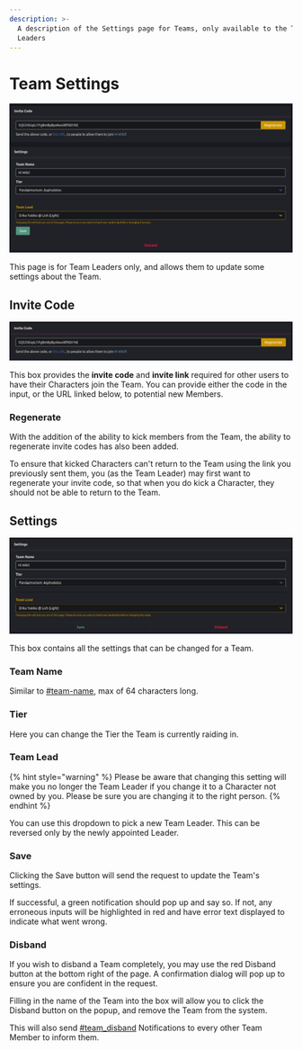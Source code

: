 ```yaml
---
description: >-
  A description of the Settings page for Teams, only available to the Team
  Leaders
---
```


# Team Settings

![](<../.gitbook/assets/image (15).png>)

This page is for Team Leaders only, and allows them to update some settings about the Team.

## Invite Code

![](<../.gitbook/assets/image (23).png>)

This box provides the **invite code** and **invite link** required for other users to have their Characters join the Team. You can provide either the code in the input, or the URL linked below, to potential new Members.

### Regenerate

With the addition of the ability to kick members from the Team, the ability to regenerate invite codes has also been added.&#x20;

To ensure that kicked Characters can't return to the Team using the link you previously sent them, you (as the Team Leader) may first want to regenerate your invite code, so that when you do kick a Character, they should not be able to return to the Team.

## Settings

![](<../.gitbook/assets/image (27).png>)

This box contains all the settings that can be changed for a Team.

### Team Name

Similar to [#team-name](create-a-team.md#team-name "mention"), max of 64 characters long.

### Tier

Here you can change the Tier the Team is currently raiding in.

### Team Lead

{% hint style="warning" %}
Please be aware that changing this setting will make you no longer the Team Leader if you change it to a Character not owned by you. Please be sure you are changing it to the right person.
{% endhint %}

You can use this dropdown to pick a new Team Leader. This can be reversed only by the newly appointed Leader.

### Save

Clicking the Save button will send the request to update the Team's settings.&#x20;

If successful, a green notification should pop up and say so. If not, any erroneous inputs will be highlighted in red and have error text displayed to indicate what went wrong.

### Disband

If you wish to disband a Team completely, you may use the red Disband button at the bottom right of the page. A confirmation dialog will pop up to ensure you are confident in the request.

Filling in the name of the Team into the box will allow you to click the Disband button on the popup, and remove the Team from the system.&#x20;

This will also send [#team\_disband](../notifications.md#team\_disband "mention") Notifications to every other Team Member to inform them.
